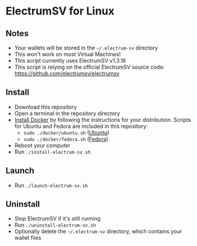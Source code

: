 # ElectrumSV for Linux

## Notes

- Your wallets will be stored in the `~/.electrum-sv` directory
- This won't work on most Virtual Machines!
- This script currently uses ElectrumSV v1.3.16
- This script is relying on the official ElectrumSV source code: https://github.com/electrumsv/electrumsv

## Install

- Download this repository
- Open a terminal in the repository directory
- [Install Docker](https://docs.docker.com/engine/install) by following the instructions for your distribution. Scripts for Ubuntu and Fedora are included in this repository:
  - `sudo ./docker/ubuntu.sh` ([Ubuntu](https://docs.docker.com/engine/install/fedora/#install-using-the-repository))
  - `sudo ./docker/fedora.sh` ([Fedora](https://docs.docker.com/engine/install/fedora/#install-using-the-repository))
- Reboot your computer
- Run `./install-electrum-sv.sh`

## Launch

- Run `./launch-electrum-sv.sh`

## Uninstall

- Stop ElectrumSV if it's still running
- Run `./uninstall-electrum-sv.sh`
- Optionally delete the `~/.electrum-sv` directory, which contains your wallet files
